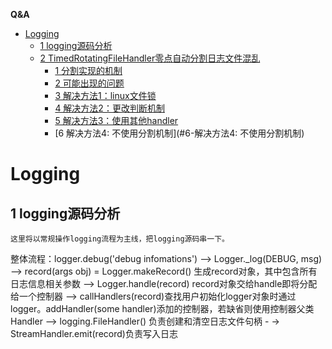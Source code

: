 <!-- markdown-toc start - Don't edit this section. Run M-x markdown-toc-generate-toc again -->
**Q&A**


   * [Logging](#Logging)
      * [1 logging源码分析](#1-logging源码分析)
      * [2 TimedRotatingFileHandler零点自动分割日志文件混乱](#2-TimedRotatingFileHandler零点自动分割日志文件混乱)
         * [1 分割实现的机制](#1-分割实现的机制)
         * [2 可能出现的问题](#2-可能出现的问题)
         * [3 解决方法1：linux文件锁](#3-解决方法1：linux文件锁)
         * [4 解决方法2：更改判断机制](#4-解决方法2：更改判断机制)
         * [5 解决方法3：使用其他handler](#5-解决方法3：使用其他handler)
         * [6 解决方法4: 不使用分割机制](#6-解决方法4: 不使用分割机制)
         
<!-- markdown-toc end -->


# Logging

## 1 logging源码分析

    这里将以常规操作logging流程为主线，把logging源码串一下。
整体流程：logger.debug('debug infomations') --> Logger._log(DEBUG, msg) --> record(args obj) = Logger.makeRecord() 生成record对象，其中包含所有日志信息相关参数 --> Logger.handle(record) record对象交给handle即将分配给一个控制器 --> callHandlers(record)查找用户初始化logger对象时通过logger。addHandler(some handler)添加的控制器，若缺省则使用控制器父类Handler --> logging.FileHandler() 负责创建和清空日志文件句柄 -
-> StreamHandler.emit(record)负责写入日志
